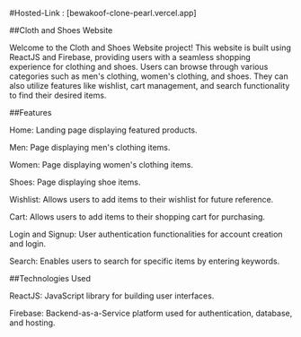 
#Hosted-Link : [bewakoof-clone-pearl.vercel.app]

##Cloth and Shoes Website

Welcome to the Cloth and Shoes Website project! This website is built using ReactJS and Firebase, providing users with a seamless shopping experience for clothing and shoes. Users can browse through various categories such as men's clothing, women's clothing, and shoes. They can also utilize features like wishlist, cart management, and search functionality to find their desired items.

##Features

Home: Landing page displaying featured products.

Men: Page displaying men's clothing items.

Women: Page displaying women's clothing items.

Shoes: Page displaying shoe items.

Wishlist: Allows users to add items to their wishlist for future reference.

Cart: Allows users to add items to their shopping cart for purchasing.

Login and Signup: User authentication functionalities for account creation and login.

Search: Enables users to search for specific items by entering keywords.

##Technologies Used

ReactJS: JavaScript library for building user interfaces.

Firebase: Backend-as-a-Service platform used for authentication, database, and hosting.



